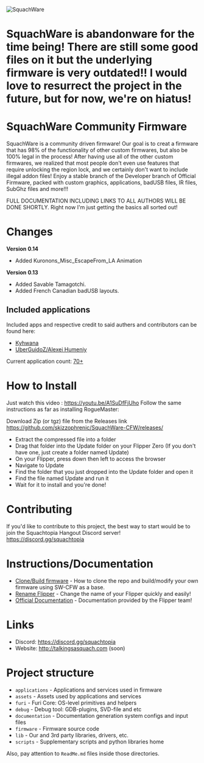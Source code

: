 ![SquachWare](https://user-images.githubusercontent.com/16942638/211815956-4dd70fca-97d8-49c5-a98b-08f2c7fa8786.jpg)

# SquachWare is abandonware for the time being!  There are still some good files on it but the underlying firmware is very outdated!! I would love to resurrect the project in the future, but for now, we're on hiatus!


# SquachWare Community Firmware
SquachWare is a community driven firmware!  Our goal is to creat a firmware that has 98% of the functionality of other custom firmwares, but also be 100% legal in the process!  After having use all of the other custom firmwares, we realized that most people don't even use features that require unlocking the region lock, and we certainly don't want to include illegal addon files!  Enjoy a stable branch of the Developer branch of Official Firmware, packed with custom graphics, applications, badUSB files, IR files, SubGhz files and more!!!

FULL DOCUMENTATION INCLUDING LINKS TO ALL AUTHORS WILL BE DONE SHORTLY.
Right now I'm just getting the basics all sorted out!

# Changes
**Version 0.14**
- Added Kuronons_Misc_EscapeFrom_LA Animation

**Version 0.13**
- Added Savable Tamagotchi.
- Added French Canadian badUSB layouts.

## Included applications
Included apps and respective credit to said authers and contributors can be found here:

- [Kyhwana](https://github.com/kyhwana/latest_flipper_zero_apps)
- [UberGuidoZ/Alexei Humeniy](https://github.com/UberGuidoZ/Flipper/tree/main/Applications/Official)

Current application count: [70+](https://github.com/skizzophrenic/SquachWare-CFW/blob/dev/documentation/FAPList.md)

# How to Install
Just watch this video : https://youtu.be/A1SuDfFjUho
Follow the same instructions as far as installing RogueMaster:

Download Zip (or tgz) file from the Releases link https://github.com/skizzophrenic/SquachWare-CFW/releases/
- Extract the compressed file into a folder
- Drag that folder into the Update folder on your Flipper Zero (If you don't have one, just create a folder named Update)
- On your Flipper, press down then left to access the browser
- Navigate to Update
- Find the folder that you just dropped into the Update folder and open it
- Find the file named Update and run it
- Wait for it to install and you're done!

# Contributing
If you'd like to contribute to this project, the best way to start would be to join the Squachtopia Hangout Discord server! https://discord.gg/squachtopia


# Instructions/Documentation
- [Clone/Build firmware](https://github.com/skizzophrenic/SquachWare-CFW/blob/dev/documentation/CloneFW.md) - How to clone the repo and build/modify your own firmware using SW-CFW as a base.
- [Rename Flipper](https://github.com/skizzophrenic/SquachWare-CFW/blob/dev/documentation/NameChange.md) - Change the name of your Flipper quickly and easily!
- [Official Documentation](https://github.com/skizzophrenic/SquachWare-CFW/blob/dev/documentation/OfficialDocumentation.md) - Documentation provided by the Flipper team!

# Links
- Discord: https://discord.gg/squachtopia
- Website: http://talkingsasquach.com (soon)


# Project structure
- `applications`    - Applications and services used in firmware
- `assets`          - Assets used by applications and services
- `furi`            - Furi Core: OS-level primitives and helpers
- `debug`           - Debug tool: GDB-plugins, SVD-file and etc
- `documentation`   - Documentation generation system configs and input files
- `firmware`        - Firmware source code
- `lib`             - Our and 3rd party libraries, drivers, etc.
- `scripts`         - Supplementary scripts and python libraries home

Also, pay attention to `ReadMe.md` files inside those directories.
